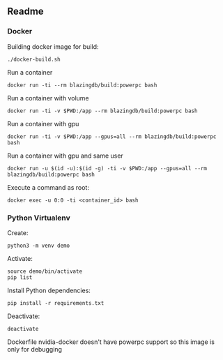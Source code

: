 ## Readme

### Docker
Building docker image for build:
```
./docker-build.sh
```

Run a container
```
docker run -ti --rm blazingdb/build:powerpc bash
```

Run a container with volume
```
docker run -ti -v $PWD:/app --rm blazingdb/build:powerpc bash
```

Run a container with gpu
```
docker run -ti -v $PWD:/app --gpus=all --rm blazingdb/build:powerpc bash
```

Run a container with gpu and same user
```
docker run -u $(id -u):$(id -g) -ti -v $PWD:/app --gpus=all --rm blazingdb/build:powerpc bash
```

Execute a command as root:
```
docker exec -u 0:0 -ti <container_id> bash
```

### Python Virtualenv
Create:
```
python3 -m venv demo
```

Activate:
```
source demo/bin/activate
pip list
```

Install Python dependencies:
```
pip install -r requirements.txt
```

Deactivate:
```
deactivate
```

Dockerfile
nvidia-docker doesn't have powerpc support so this image is only for debugging
